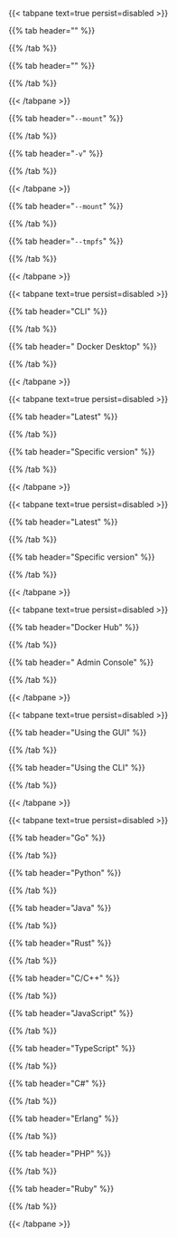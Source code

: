 



{{< tabpane text=true persist=disabled >}}

{{% tab header="" %}}



{{% /tab  %}}

{{% tab header="" %}}



{{% /tab  %}}

{{< /tabpane >}}



{{% tab header="`--mount`" %}}



{{% /tab  %}}

{{% tab header="`-v`" %}}



{{% /tab  %}}

{{< /tabpane >}}





{{% tab header="`--mount`" %}}



{{% /tab  %}}

{{% tab header="`--tmpfs`" %}}



{{% /tab  %}}

{{< /tabpane >}}









{{< tabpane text=true persist=disabled >}}

{{% tab header="CLI" %}}



{{% /tab  %}}

{{% tab header=" Docker Desktop" %}}



{{% /tab  %}}

{{< /tabpane >}}





{{< tabpane text=true persist=disabled >}}

{{% tab header="Latest" %}}



{{% /tab  %}}

{{% tab header="Specific version" %}}



{{% /tab  %}}

{{< /tabpane >}}





{{< tabpane text=true persist=disabled >}}

{{% tab header="Latest" %}}



{{% /tab  %}}

{{% tab header="Specific version" %}}



{{% /tab  %}}

{{< /tabpane >}}











{{< tabpane text=true persist=disabled >}}

{{% tab header="Docker Hub" %}}



{{% /tab  %}}

{{% tab header=" Admin Console" %}}



{{% /tab  %}}

{{< /tabpane >}}











{{< tabpane text=true persist=disabled >}}

{{% tab header="Using the GUI" %}}



{{% /tab  %}}

{{% tab header="Using the CLI" %}}



{{% /tab  %}}

{{< /tabpane >}}

















{{< tabpane text=true persist=disabled >}}

{{% tab header="Go" %}}



{{% /tab  %}}

{{% tab header="Python" %}}



{{% /tab  %}}

{{% tab header="Java" %}}



{{% /tab  %}}

{{% tab header="Rust" %}}



{{% /tab  %}}

{{% tab header="C/C++" %}}



{{% /tab  %}}

{{% tab header="JavaScript" %}}



{{% /tab  %}}

{{% tab header="TypeScript" %}}



{{% /tab  %}}

{{% tab header="C#" %}}



{{% /tab  %}}

{{% tab header="Erlang" %}}



{{% /tab  %}}

{{% tab header="PHP" %}}



{{% /tab  %}}

{{% tab header="Ruby" %}}



{{% /tab  %}}

{{< /tabpane >}}